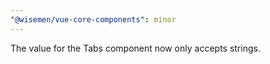 ```yaml
---
"@wisemen/vue-core-components": minor
---
```


The value for the Tabs component now only accepts strings.
